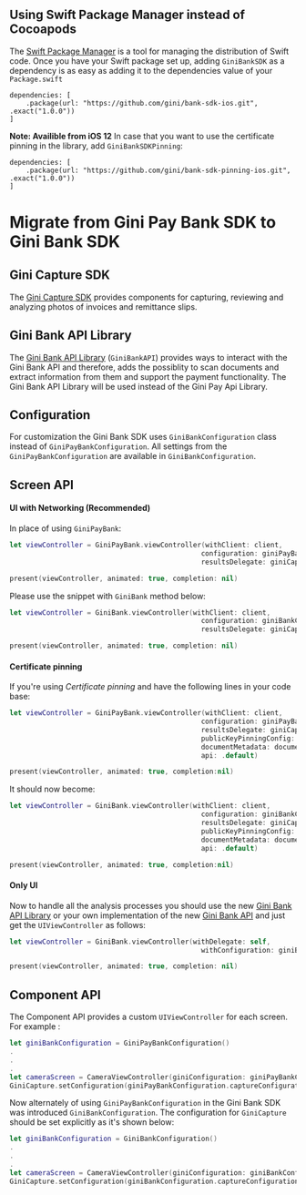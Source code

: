 
## Using Swift Package Manager instead of Cocoapods

The [Swift Package Manager](https://swift.org/package-manager/)  is a tool for managing the distribution of Swift code.
Once you have your Swift package set up, adding `GiniBankSDK` as a dependency is as easy as adding it to the dependencies value of your `Package.swift`

```swif
dependencies: [
    .package(url: "https://github.com/gini/bank-sdk-ios.git", .exact("1.0.0"))
]
```
**Note: Availible from iOS 12**
In case that you want to use the certificate pinning in the library, add `GiniBankSDKPinning`:
```swif
dependencies: [
    .package(url: "https://github.com/gini/bank-sdk-pinning-ios.git", .exact("1.0.0"))
]
```

Migrate from Gini Pay Bank SDK to Gini Bank SDK
=======================================================

## Gini Capture SDK

The [Gini Capture SDK](https://github.com/gini/capture-sdk-ios) provides components for capturing, reviewing and analyzing photos of invoices and remittance slips. 

## Gini Bank API Library

The [Gini Bank API Library](https://github.com/gini/bank-api-library-ios) (`GiniBankAPI`) provides ways to interact with the Gini Bank API and therefore, adds the possiblity to scan documents and extract information from them and support the payment functionality.
The Gini Bank API Library will be used instead of the Gini Pay Api Library.

## Configuration

For customization the Gini Bank SDK uses `GiniBankConfiguration` class instead of `GiniPayBankConfiguration`. All settings from the `GiniPayBankConfiguration` are available in `GiniBankConfiguration`.

## Screen API

#### UI with Networking (Recommended)

In place of using `GiniPayBank`:
```swift
let viewController = GiniPayBank.viewController(withClient: client,
                                               configuration: giniPayBankConfiguration,
                                               resultsDelegate: giniCaptureResultsDelegate)

present(viewController, animated: true, completion: nil)
```

Please use the snippet with `GiniBank` method below:
```swift
let viewController = GiniBank.viewController(withClient: client,
                                               configuration: giniBankConfiguration,
                                               resultsDelegate: giniCaptureResultsDelegate)

present(viewController, animated: true, completion: nil)
```
#### Certificate pinning

If you're using _Certificate pinning_ and have the following lines in your code base:
```swift
let viewController = GiniPayBank.viewController(withClient: client,
                                               configuration: giniPayBankConfiguration,
                                               resultsDelegate: giniCaptureResultsDelegate,
                                               publicKeyPinningConfig: yourPublicPinningConfig,
                                               documentMetadata: documentMetadata,
                                               api: .default)

present(viewController, animated: true, completion:nil)
```

It should now become:
```swift
let viewController = GiniBank.viewController(withClient: client,
                                               configuration: giniBankConfiguration,
                                               resultsDelegate: giniCaptureResultsDelegate,
                                               publicKeyPinningConfig: yourPublicPinningConfig,
                                               documentMetadata: documentMetadata,
                                               api: .default)

present(viewController, animated: true, completion:nil)
```

#### Only UI

Now to handle all the analysis processes you should use the new [Gini Bank API Library](https://github.com/gini/bank-api-library-ios) or your own implementation of the new [Gini Bank API](https://pay-api.gini.net/documentation/#gini-pay-api-documentation-v1-0) and just get the `UIViewController` as follows:
```swift
let viewController = GiniBank.viewController(withDelegate: self,
                                               withConfiguration: giniBankConfiguration)

present(viewController, animated: true, completion: nil)
```

## Component API

The Component API provides a custom `UIViewController` for each screen. For example :

```swift
let giniBankConfiguration = GiniPayBankConfiguration()
.
.
.
let cameraScreen = CameraViewController(giniConfiguration: giniPayBankConfiguration.captureConfiguration())
GiniCapture.setConfiguration(giniPayBankConfiguration.captureConfiguration())
```

Now alternately of using `GiniPayBankConfiguration` in the Gini Bank SDK was introduced `GiniBankConfiguration`.
The configuration for `GiniCapture` should be set explicitly as it's shown below:
```swift
let giniBankConfiguration = GiniBankConfiguration()
.
.
.
let cameraScreen = CameraViewController(giniConfiguration: giniBankConfiguration.captureConfiguration())
GiniCapture.setConfiguration(giniBankConfiguration.captureConfiguration())
```
